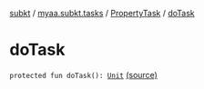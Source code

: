 [subkt](../../index.md) / [myaa.subkt.tasks](../index.md) / [PropertyTask](index.md) / [doTask](./do-task.md)

# doTask

`protected fun doTask(): `[`Unit`](https://kotlinlang.org/api/latest/jvm/stdlib/kotlin/-unit/index.html) [(source)](https://github.com/Myaamori/SubKt/blob/0.1.10/src/main/kotlin/myaa/subkt/tasks/tasks.kt#L638)